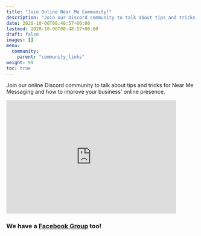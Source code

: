 ```yaml
---
title: "Join Online Near Me Community!"
description: "Join our Discord community to talk about tips and tricks for Near Me Messaging and how to improve your call-forwarding-setup-setup' online presence."
date: 2020-10-06T08:48:57+00:00
lastmod: 2020-10-06T08:48:57+00:00
draft: false
images: []
menu:
  community:
    parent: "community_links"
weight: 99
toc: true
---
```


Join our online Discord community to talk about tips and tricks for Near Me Messaging and how to improve your business' online presence.

<iframe src="https://discordapp.com/widget?id=966505646944055326&theme=dark" width="450" height="300" allowtransparency="true" frameborder="0" sandbox="allow-popups allow-popups-to-escape-sandbox allow-same-origin allow-scripts"></iframe>


### We have a [Facebook Group](https://www.facebook.com/groups/1555449998185628) too!
